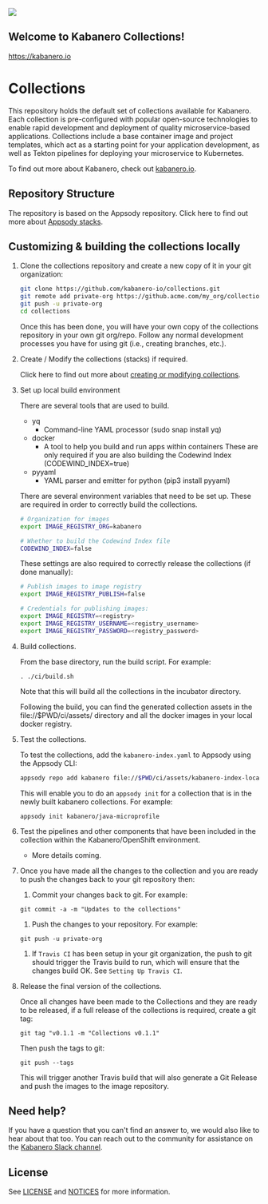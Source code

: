![](https://raw.githubusercontent.com/kabanero-io/kabanero-website/master/src/main/content/img/Kabanero_Logo_Hero.png)

## Welcome to Kabanero Collections!
<https://kabanero.io>

# Collections

This repository holds the default set of collections available for Kabanero. Each collection is pre-configured with popular open-source technologies to enable rapid development and deployment of quality microservice-based applications. Collections include a base container image and project templates, which act as a starting point for your application development, as well as Tekton pipelines for deploying your microservice to Kubernetes.

To find out more about Kabanero, check out [kabanero.io](https://kabanero.io).

## Repository Structure
The repository is based on the Appsody repository.
Click here to find out more about [Appsody stacks](https://github.com/appsody/website/blob/master/content/docs/stacks/stacks-overview.md).


## Customizing & building the collections locally

1. Clone the collections repository and create a new copy of it in your git organization:
   ```bash
   git clone https://github.com/kabanero-io/collections.git
   git remote add private-org https://github.acme.com/my_org/collections.git
   git push -u private-org
   cd collections
   ```
   Once this has been done, you will have your own copy of the collections repository in your own git org/repo. Follow any normal development processes you have for using git (i.e., creating branches, etc.).

1. Create / Modify the collections (stacks) if required.

   Click here to find out more about [creating or modifying collections](https://github.com/appsody/website/blob/master/content/docs/stacks/create.md).

1. Set up local build environment

   There are several tools that are used to build.
     * yq
       * Command-line YAML processor  (sudo snap install yq)
     * docker
       * A tool to help you build and run apps within containers
   These are only required if you are also building the Codewind Index (CODEWIND_INDEX=true)
     * pyyaml
       * YAML parser and emitter for python (pip3 install pyyaml)

   There are several environment variables that need to be set up. These are required in order to correctly build the collections.
   ```bash
   # Organization for images
   export IMAGE_REGISTRY_ORG=kabanero

   # Whether to build the Codewind Index file
   CODEWIND_INDEX=false
   ```
   These settings are also required to correctly release the collections (if done manually):
   ```bash
   # Publish images to image registry
   export IMAGE_REGISTRY_PUBLISH=false

   # Credentials for publishing images:
   export IMAGE_REGISTRY=<registry>
   export IMAGE_REGISTRY_USERNAME=<registry_username>
   export IMAGE_REGISTRY_PASSWORD=<registry_password>
   ```

1. Build collections.

   From the base directory, run the build script.  For example:
    ```
    . ./ci/build.sh
    ```

   Note that this will build all the collections in the incubator directory.

   Following the build, you can find the generated collection assets in the file://$PWD/ci/assets/ directory and all the docker images in your local docker registry.

1. Test the collections.

   To test the collections, add the `kabanero-index.yaml` to Appsody using the Appsody CLI:

   ```bash
   appsody repo add kabanero file://$PWD/ci/assets/kabanero-index-local.yaml
   ```

   This will enable you to do an `appsody init` for a collection that is in the newly built kabanero collections.  For example:
   ```
   appsody init kabanero/java-microprofile
   ```

1. Test the pipelines and other components that have been included in the collection within the Kabanero/OpenShift environment.
   * More details coming.

1. Once you have made all the changes to the collection and you are ready to push the changes back to your git repository then:
    1. Commit your changes back to git.  For example:
    ```
    git commit -a -m "Updates to the collections"
    ```
    1. Push the changes to your repository.   For example:
    ```
    git push -u private-org
    ```
    1. If `Travis CI` has been setup in your git organization, the push to git should trigger the Travis build to run, which will ensure that the changes build OK. See `Setting Up Travis CI`.

1. Release the final version of the collections.

   Once all changes have been made to the Collections and they are ready to be released, if a full release of the collections is required, create a git tag:
   ```
   git tag "v0.1.1 -m "Collections v0.1.1"
   ```
   Then push the tags to git:
   ```
   git push --tags
   ```
   This will trigger another Travis build that will also generate a Git Release and push the images to the image repository.

## Need help?
If you have a question that you can't find an answer to, we would also like to hear about that too.
You can reach out to the community for assistance on the [Kabanero Slack channel](https://ibm-cloud-tech.slack.com/messages/CJZCYTD0Q).

## License

See [LICENSE](https://github.com/kabanero-io/collections/blob/master/LICENSE) and [NOTICES](https://github.com/kabanero-io/collections/blob/master/NOTICE.md) for more information.
